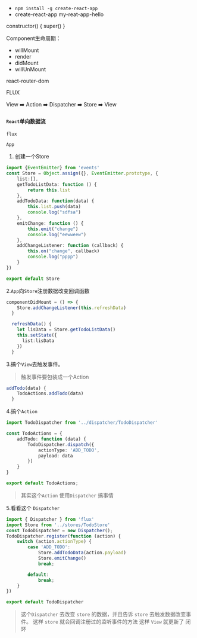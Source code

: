 * `npm install -g create-react-app`
*  create-react-app my-reat-app-hello


constructor() {
    super()
}

Component生命周期：

* willMount
* render
* didMount
* willUnMount

react-router-dom

FLUX

View ➡️ Action ➡️ Dispatcher ➡️ Store ➡️ View

#### `React`单向数据流

`flux`

`App`

1. 创建一个Store

``` ts
import {EventEmitter} from 'events'
const Store = Object.assign({}, EventEmitter.prototype, {
    list:[],
    getTodoListData: function () {
        return this.list
    },
    addTodoData: function(data) {
        this.list.push(data)
        console.log("sdfsa")
    },
    emitChange: function () {
        this.emit("change")
        console.log("eewweew")
    },
    addChangeListener: function (callback) {
        this.on("change", callback)
        console.log("pppp")    
    }
}) 

export default Store
``` 

2.`App`向`Store`注册数据改变回调函数

```ts
componentDidMount = () => {
    Store.addChangeListener(this.refreshData)
  }

  refreshData() {
    let lisData = Store.getTodoListData()
    this.setState({
      list:lisData
    })
  }
```

3.搞个`View`去触发事件。
>触发事件要包装成一个Action

```ts
addTodo(data) {
    TodoActions.addTodo(data)
  }
```
4.搞个`Action`

```ts
import TodoDispatcher from '../dispatcher/TodoDispatcher'

const TodoActions = {
    addTodo: function (data) {
        TodoDispatcher.dispatch({
            actionType: 'ADD_TODO',
            payload: data
        })
    }
}

export default TodoActions;
```
>其实这个`Action` 使用`Dispatcher` 搞事情

5.看看这个 `Dispatcher`

```ts
import { Dispatcher } from 'flux'
import Store from '../stores/TodoStore'
const TodoDispatcher = new Dispatcher();
TodoDispatcher.register(function (action) {
    switch (action.actionType) {
        case 'ADD_TODO':
            Store.addTodoData(action.payload)
            Store.emitChange()
            break;

        default:
            break;
    }
})

export default TodoDispatcher
```
>这个`Dispatcher` 去改变 `store` 的数据，并且告诉 `store` 去触发数据改变事件。
>这样 `store` 就会回调注册过的监听事件的方法
>这样 `View` 就更新了
>闭环







